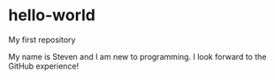 # hello-world
My first repository

My name is Steven and I am new to programming.
I look forward to the GitHub experience!
